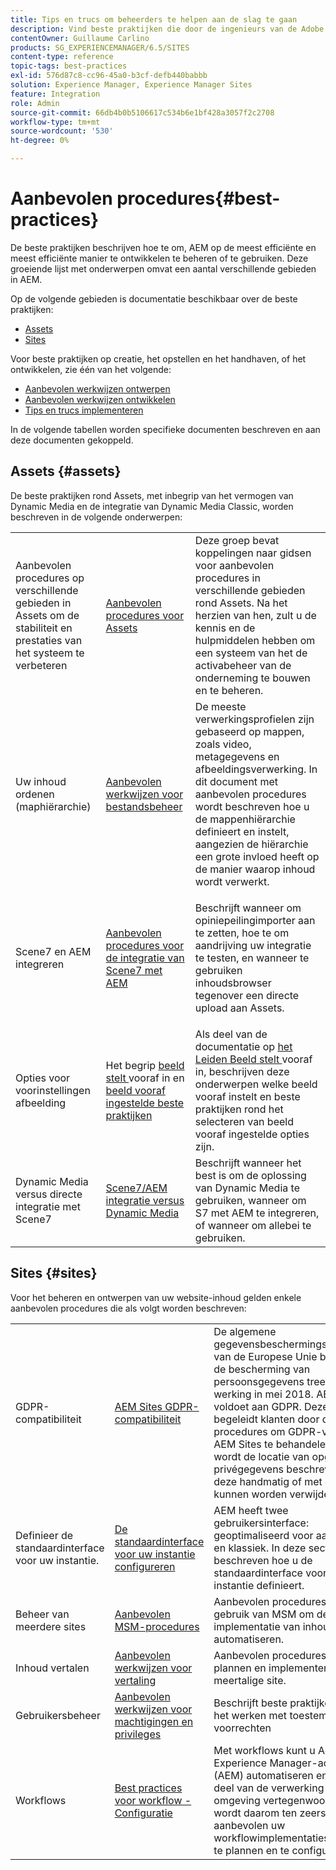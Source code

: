 ```yaml
---
title: Tips en trucs om beheerders te helpen aan de slag te gaan
description: Vind beste praktijken die door de ingenieurs van de Adobe en het raadplegen teams worden gecompileerd om beheerders te helpen in gebruik worden genomen.
contentOwner: Guillaume Carlino
products: SG_EXPERIENCEMANAGER/6.5/SITES
content-type: reference
topic-tags: best-practices
exl-id: 576d87c8-cc96-45a0-b3cf-defb440babbb
solution: Experience Manager, Experience Manager Sites
feature: Integration
role: Admin
source-git-commit: 66db4b0b5106617c534b6e1bf428a3057f2c2708
workflow-type: tm+mt
source-wordcount: '530'
ht-degree: 0%

---
```


# Aanbevolen procedures{#best-practices}

De beste praktijken beschrijven hoe te om, AEM op de meest efficiënte en meest efficiënte manier te ontwikkelen te beheren of te gebruiken. Deze groeiende lijst met onderwerpen omvat een aantal verschillende gebieden in AEM.

Op de volgende gebieden is documentatie beschikbaar over de beste praktijken:

* [Assets](#assets)
* [Sites](#sites)

Voor beste praktijken op creatie, het opstellen en het handhaven, of het ontwikkelen, zie één van het volgende:

* [Aanbevolen werkwijzen ontwerpen](/help/sites-authoring/best-practices.md)
* [Aanbevolen werkwijzen ontwikkelen](/help/sites-developing/best-practices.md)
* [Tips en trucs implementeren](/help/sites-deploying/best-practices.md)

In de volgende tabellen worden specifieke documenten beschreven en aan deze documenten gekoppeld.

## Assets {#assets}

De beste praktijken rond Assets, met inbegrip van het vermogen van Dynamic Media en de integratie van Dynamic Media Classic, worden beschreven in de volgende onderwerpen:

<table>
 <tbody>
  <tr>
   <td>Aanbevolen procedures op verschillende gebieden in Assets om de stabiliteit en prestaties van het systeem te verbeteren</td>
   <td><a href="/help/assets/best-practices-for-assets.md">Aanbevolen procedures voor Assets</a></td>
   <td>Deze groep bevat koppelingen naar gidsen voor aanbevolen procedures in verschillende gebieden rond Assets. Na het herzien van hen, zult u de kennis en de hulpmiddelen hebben om een systeem van het de activabeheer van de onderneming te bouwen en te beheren.</td>
  </tr>
  <tr>
   <td>Uw inhoud ordenen (maphiërarchie)</td>
   <td><a href="/help/assets/organize-assets.md">Aanbevolen werkwijzen voor bestandsbeheer</a></td>
   <td>De meeste verwerkingsprofielen zijn gebaseerd op mappen, zoals video, metagegevens en afbeeldingsverwerking. In dit document met aanbevolen procedures wordt beschreven hoe u de mappenhiërarchie definieert en instelt, aangezien de hiërarchie een grote invloed heeft op de manier waarop inhoud wordt verwerkt. </td>
  </tr>
  <tr>
   <td>Scene7 en AEM integreren</td>
   <td><a href="/help/sites-administering/scene7.md#best-practices-for-integrating-scene-with-aem">Aanbevolen procedures voor de integratie van Scene7 met AEM</a></td>
   <td><p>Beschrijft wanneer om opiniepeilingimporter aan te zetten, hoe te om aandrijving uw integratie te testen, en wanneer te gebruiken inhoudsbrowser tegenover een directe upload aan Assets.</p> </td>
  </tr>
  <tr>
   <td>Opties voor voorinstellingen afbeelding</td>
   <td>Het begrip <a href="/help/assets/managing-image-presets.md#understanding-image-presets"> beeld stelt </a> vooraf in en <a href="/help/assets/managing-image-presets.md#image-preset-options"> beeld vooraf ingestelde beste praktijken </a></td>
   <td>Als deel van de documentatie op <a href="/help/assets/managing-image-presets.md"> het Leiden Beeld stelt </a> vooraf in, beschrijven deze onderwerpen welke beeld vooraf instelt en beste praktijken rond het selecteren van beeld vooraf ingestelde opties zijn.</td>
  </tr>
  <tr>
   <td>Dynamic Media versus directe integratie met Scene7</td>
   <td><a href="/help/sites-administering/scene7.md#aem-scene-integration-versus-dynamic-media">Scene7/AEM integratie versus Dynamic Media</a></td>
   <td>Beschrijft wanneer het best is om de oplossing van Dynamic Media te gebruiken, wanneer om S7 met AEM te integreren, of wanneer om allebei te gebruiken.</td>
  </tr>
 </tbody>
</table>

## Sites {#sites}

Voor het beheren en ontwerpen van uw website-inhoud gelden enkele aanbevolen procedures die als volgt worden beschreven:

<table>
 <tbody>
  <tr>
   <td>GDPR-compatibiliteit</td>
   <td><a href="/help/sites-administering/gdpr-compliance-sites.md">AEM Sites GDPR-compatibiliteit</a></td>
   <td>De algemene gegevensbeschermingsverordening van de Europese Unie betreffende de bescherming van persoonsgegevens treedt in werking in mei 2018. AEM Sites voldoet aan GDPR. Deze pagina begeleidt klanten door de procedures om GDPR-verzoeken in AEM Sites te behandelen. Hierin wordt de locatie van opgeslagen privégegevens beschreven en hoe deze handmatig of met code kunnen worden verwijderd.</td>
  </tr>
  <tr>
   <td>Definieer de standaardinterface voor uw instantie.</td>
   <td><p><a href="/help/sites-authoring/select-ui.md#configuring-the-default-ui-for-your-instance">De standaardinterface voor uw instantie configureren</a></p> </td>
   <td>AEM heeft twee gebruikersinterface: geoptimaliseerd voor aanrakingen en klassiek. In deze sectie wordt beschreven hoe u de standaardinterface voor uw instantie definieert.</td>
  </tr>
  <tr>
   <td>Beheer van meerdere sites</td>
   <td><a href="/help/sites-administering/msm-best-practices.md">Aanbevolen MSM-procedures</a></td>
   <td>Aanbevolen procedures voor het gebruik van MSM om de implementatie van inhoud te automatiseren. </td>
  </tr>
  <tr>
   <td>Inhoud vertalen</td>
   <td><a href="/help/sites-administering/tc-bp.md">Aanbevolen werkwijzen voor vertaling</a></td>
   <td>Aanbevolen procedures voor het plannen en implementeren van uw meertalige site.</td>
  </tr>
  <tr>
   <td>Gebruikersbeheer</td>
   <td><a href="/help/sites-administering/security.md#best-practices">Aanbevolen werkwijzen voor machtigingen en privileges</a></td>
   <td>Beschrijft beste praktijken wanneer het werken met toestemmingen en voorrechten </td>
  </tr>
  <tr>
   <td>Workflows</td>
   <td><a href="/help/sites-developing/workflows-best-practices.md#configuration">Best practices voor workflow - Configuratie</a></td>
   <td>Met workflows kunt u Adobe Experience Manager-activiteiten (AEM) automatiseren en een groot deel van de verwerking in een AEM omgeving vertegenwoordigen. Het wordt daarom ten zeerste aanbevolen uw workflowimplementaties zorgvuldig te plannen en te configureren.</td>
  </tr>
 </tbody>
</table>
